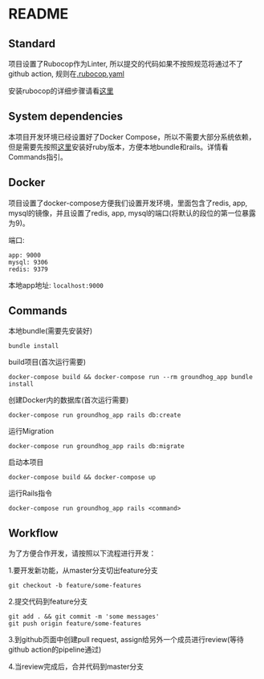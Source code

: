 # README

## Standard

项目设置了Rubocop作为Linter, 所以提交的代码如果不按照规范将通过不了github action, 规则在[.rubocop.yaml](.rubocop.yml)

安装rubocop的详细步骤请看[这里](https://github.com/PrisonFrogs/docs/blob/master/RUBOCOP.md)

## System dependencies

本项目开发环境已经设置好了Docker Compose，所以不需要大部分系统依赖，但是需要先按照[这里](https://github.com/PrisonFrogs/docs/blob/master/RUBOCOP.md)安装好ruby版本，方便本地bundle和rails。详情看Commands指引。

## Docker

项目设置了docker-compose方便我们设置开发环境，里面包含了redis, app, mysql的镜像，并且设置了redis, app, mysql的端口(将默认的段位的第一位暴露为9)。

端口:

```text
app: 9000
mysql: 9306
redis: 9379
```

本地app地址: `localhost:9000`

## Commands

本地bundle(需要先安装好)

```shell
bundle install
```

build项目(首次运行需要)

```shell
docker-compose build && docker-compose run --rm groundhog_app bundle install
```

创建Docker内的数据库(首次运行需要)

```shell
docker-compose run groundhog_app rails db:create
```

运行Migration

```shell
docker-compose run groundhog_app rails db:migrate
```

启动本项目

```shell
docker-compose build && docker-compose up
```

运行Rails指令

```shell
docker-compose run groundhog_app rails <command>
```

## Workflow

为了方便合作开发，请按照以下流程进行开发：

1.要开发新功能，从master分支切出feature分支

```shell
git checkout -b feature/some-features
```

2.提交代码到feature分支

```shell
git add . && git commit -m 'some messages'
git push origin feature/some-features
```

3.到github页面中创建pull request, assign给另外一个成员进行review(等待github action的pipeline通过)

4.当review完成后，合并代码到master分支
